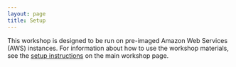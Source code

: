 ```yaml
---
layout: page
title: Setup
---
```


This workshop is designed to be run on pre-imaged Amazon Web Services 
(AWS) instances. For information about how to
use the workshop materials, see the 
[setup instructions](https://carpentries-incubator.github.io/metagenomics-workshop/setup.html) on the main workshop page.
